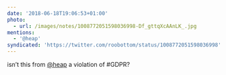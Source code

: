 ```yaml
---
date: '2018-06-18T19:06:53+01:00'
photo:
  - url: /images/notes/1008772051598036998-Df_gttqXcAAnLK_.jpg
mentions:
  - '@heap'
syndicated: 'https://twitter.com/roobottom/status/1008772051598036998'
---
```

isn’t this from [@heap](https://twitter.com/@heap) a violation of #GDPR? 
